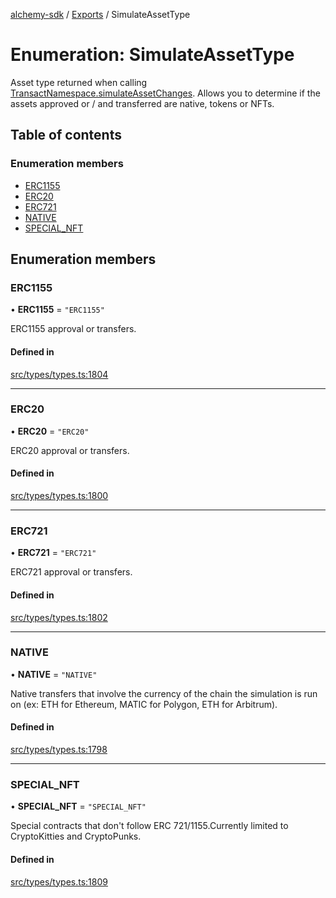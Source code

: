 [alchemy-sdk](../README.md) / [Exports](../modules.md) / SimulateAssetType

# Enumeration: SimulateAssetType

Asset type returned when calling [TransactNamespace.simulateAssetChanges](../classes/TransactNamespace.md#simulateassetchanges).
Allows you to determine if the assets approved or / and transferred are
native, tokens or NFTs.

## Table of contents

### Enumeration members

- [ERC1155](SimulateAssetType.md#erc1155)
- [ERC20](SimulateAssetType.md#erc20)
- [ERC721](SimulateAssetType.md#erc721)
- [NATIVE](SimulateAssetType.md#native)
- [SPECIAL\_NFT](SimulateAssetType.md#special_nft)

## Enumeration members

### ERC1155

• **ERC1155** = `"ERC1155"`

ERC1155 approval or transfers.

#### Defined in

[src/types/types.ts:1804](https://github.com/alchemyplatform/alchemy-sdk-js/blob/aeb51c8/src/types/types.ts#L1804)

___

### ERC20

• **ERC20** = `"ERC20"`

ERC20 approval or transfers.

#### Defined in

[src/types/types.ts:1800](https://github.com/alchemyplatform/alchemy-sdk-js/blob/aeb51c8/src/types/types.ts#L1800)

___

### ERC721

• **ERC721** = `"ERC721"`

ERC721 approval or transfers.

#### Defined in

[src/types/types.ts:1802](https://github.com/alchemyplatform/alchemy-sdk-js/blob/aeb51c8/src/types/types.ts#L1802)

___

### NATIVE

• **NATIVE** = `"NATIVE"`

Native transfers that involve the currency of the chain the simulation is
run on (ex: ETH for Ethereum, MATIC for Polygon, ETH for Arbitrum).

#### Defined in

[src/types/types.ts:1798](https://github.com/alchemyplatform/alchemy-sdk-js/blob/aeb51c8/src/types/types.ts#L1798)

___

### SPECIAL\_NFT

• **SPECIAL\_NFT** = `"SPECIAL_NFT"`

Special contracts that don't follow ERC 721/1155.Currently limited to
CryptoKitties and CryptoPunks.

#### Defined in

[src/types/types.ts:1809](https://github.com/alchemyplatform/alchemy-sdk-js/blob/aeb51c8/src/types/types.ts#L1809)
